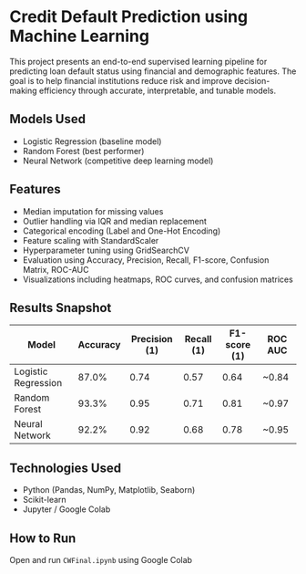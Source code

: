 # Credit Default Prediction using Machine Learning

This project presents an end-to-end supervised learning pipeline for predicting loan default status using financial and demographic features. The goal is to help financial institutions reduce risk and improve decision-making efficiency through accurate, interpretable, and tunable models.

## Models Used

- Logistic Regression (baseline model)  
- Random Forest (best performer)  
- Neural Network (competitive deep learning model)

## Features

- Median imputation for missing values  
- Outlier handling via IQR and median replacement  
- Categorical encoding (Label and One-Hot Encoding)  
- Feature scaling with StandardScaler  
- Hyperparameter tuning using GridSearchCV  
- Evaluation using Accuracy, Precision, Recall, F1-score, Confusion Matrix, ROC-AUC  
- Visualizations including heatmaps, ROC curves, and confusion matrices

## Results Snapshot

| Model             | Accuracy | Precision (1) | Recall (1) | F1-score (1) | ROC AUC |
|------------------|----------|---------------|------------|--------------|---------|
| Logistic Regression | 87.0%   | 0.74          | 0.57       | 0.64         | ~0.84   |
| Random Forest       | 93.3%   | 0.95          | 0.71       | 0.81         | ~0.97   |
| Neural Network      | 92.2%   | 0.92          | 0.68       | 0.78         | ~0.95   |

## Technologies Used

- Python (Pandas, NumPy, Matplotlib, Seaborn)  
- Scikit-learn  
- Jupyter / Google Colab

## How to Run

Open and run `CWFinal.ipynb` using Google Colab
